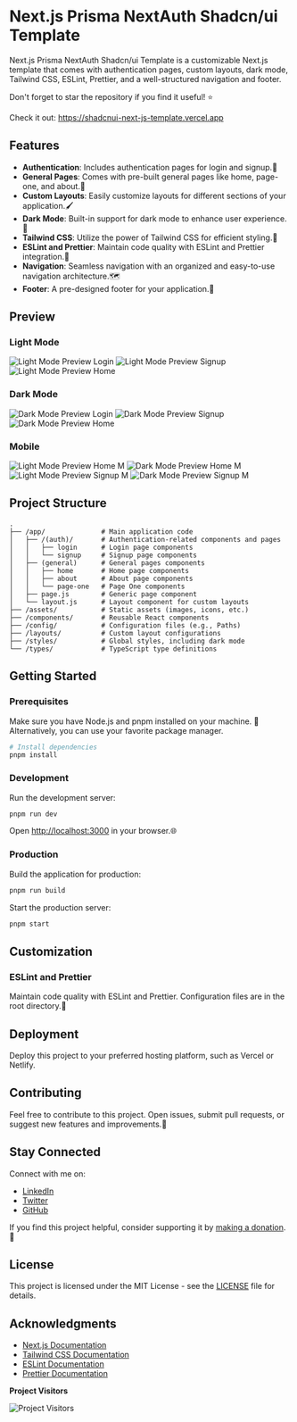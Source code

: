 # Next.js Prisma NextAuth Shadcn/ui Template

Next.js Prisma NextAuth Shadcn/ui Template is a customizable Next.js template that comes with authentication pages, custom layouts, dark mode, Tailwind CSS, ESLint, Prettier, and a well-structured navigation and footer.

Don't forget to star the repository if you find it useful! ⭐️

Check it out: https://shadcnui-next-js-template.vercel.app

## Features

- **Authentication**: Includes authentication pages for login and signup.🔐
- **General Pages**: Comes with pre-built general pages like home, page-one, and about.📄
- **Custom Layouts**: Easily customize layouts for different sections of your application.🖌️
- **Dark Mode**: Built-in support for dark mode to enhance user experience.🌙
- **Tailwind CSS**: Utilize the power of Tailwind CSS for efficient styling.💅
- **ESLint and Prettier**: Maintain code quality with ESLint and Prettier integration.🧹
- **Navigation**: Seamless navigation with an organized and easy-to-use navigation architecture.🗺️
- **Footer**: A pre-designed footer for your application.🦶

## Preview

### Light Mode

![Light Mode Preview Login](./preview-images/light/login.jpeg)
![Light Mode Preview Signup](./preview-images/light/signup.jpeg)
![Light Mode Preview Home](./preview-images/light/home.jpeg)

### Dark Mode

![Dark Mode Preview Login](./preview-images/dark/login-dark.jpeg)
![Dark Mode Preview Signup](./preview-images/dark/signup-dark.jpeg)
![Dark Mode Preview Home](./preview-images/dark/home-dark.jpeg)

### Mobile

![Light Mode Preview Home M](./preview-images/light/home-m.jpeg)
![Dark Mode Preview Home M](./preview-images/dark/home-dark-m.jpeg)
![Light Mode Preview Signup M](./preview-images/light/signup-m.jpeg)
![Dark Mode Preview Signup M](./preview-images/dark/signup-dark-m.jpeg)

## Project Structure

```plaintext
.
├── /app/              # Main application code
│   ├── /(auth)/       # Authentication-related components and pages
│   │   ├── login      # Login page components
│   │   └── signup     # Signup page components
│   ├── (general)      # General pages components
│   │   ├── home       # Home page components
│   │   ├── about      # About page components
│   │   └── page-one   # Page One components
│   ├── page.js        # Generic page component
│   └── layout.js      # Layout component for custom layouts
├── /assets/           # Static assets (images, icons, etc.)
├── /components/       # Reusable React components
├── /config/           # Configuration files (e.g., Paths)
├── /layouts/          # Custom layout configurations
├── /styles/           # Global styles, including dark mode
└── /types/            # TypeScript type definitions
```

## Getting Started

### Prerequisites

Make sure you have Node.js and pnpm installed on your machine. 🚀 Alternatively, you can use your favorite package manager.

```bash
# Install dependencies
pnpm install
```

### Development

Run the development server:

```bash
pnpm run dev
```

Open [http://localhost:3000](http://localhost:3000) in your browser.🌐

### Production

Build the application for production:

```bash
pnpm run build
```

Start the production server:

```bash
pnpm start
```

## Customization

### ESLint and Prettier

Maintain code quality with ESLint and Prettier. Configuration files are in the root directory.🧹

## Deployment

Deploy this project to your preferred hosting platform, such as Vercel or Netlify.

## Contributing

Feel free to contribute to this project. Open issues, submit pull requests, or suggest new features and improvements.🤝

## Stay Connected

Connect with me on:

- [LinkedIn](https://no.linkedin.com/in/fahddaher995)
- [Twitter](https://twitter.com/fahddaher)
- [GitHub](https://github.com/Painkiller995)

If you find this project helpful, consider supporting it by [making a donation](https://www.paypal.com/donate/?hosted_button_id=5W56HWZ6DYZS4). 💖

## License

This project is licensed under the MIT License - see the [LICENSE](LICENSE) file for details.

## Acknowledgments

- [Next.js Documentation](https://nextjs.org/docs)
- [Tailwind CSS Documentation](https://tailwindcss.com/docs)
- [ESLint Documentation](https://eslint.org/docs)
- [Prettier Documentation](https://prettier.io/docs/en/)

**Project Visitors**

![Project Visitors](https://profile-counter.glitch.me/Next.js-Prisma-NextAuth-ShadcnUi-Template/count.svg)
